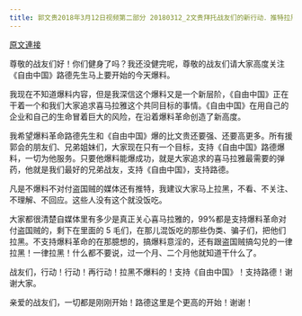 ```yaml
---
title: 郭文贵2018年3月12日视频第二部分 20180312_2文贵拜托战友们的新行动．推特拉黑．YouTube 取关不打盗国贼的任何人任何媒体！全力以赴支持自由中国．爆料！支持路上德就是无尚功德！
---
```


[原文連接](https://gnews.org/ThreadView/53481554)

尊敬的战友们好！你们健身了吗？我还没健完呢，尊敬的战友们请大家高度关注《自由中国》路德先生马上要开始的今天爆料。


我现在不知道爆料内容，但是我深信这个爆料又是一个新层阶，《自由中国》正在干着一个和我们大家追求喜马拉雅这个共同目标的事情。《自由中国》在用自己的企业和自己的生命冒着巨大的风险，在沿着爆料革命创造了新高度。


我希望爆料革命路德先生和《自由中国》爆的比文贵还要强、还要高更多。所有援郭会的朋友们、兄弟姐妹们，大家现在只有一个目标，支持《自由中国》路德爆料，一切为他服务。只要他爆料能爆成功，就是大家追求的喜马拉雅最需要的弹药，他就是我们最好的兄弟战友，支持《自由中国》，支持路德。


凡是不爆料不对付盗国贼的媒体还有推特，我建议大家马上拉黑，不看、不关注、不理解、不回应。这些人没有这个就没饭吃。


大家都很清楚自媒体里有多少是真正关心喜马拉雅的，99%都是支持爆料革命对付盗国贼的，剩下在里面的 5 毛们，在那儿混饭吃的那些伪类、骗子们，把他们拉黑。不支持爆料革命的在那臆想的，搞爆料意淫的，还有跟盗国贼搞勾兑的一律拉黑！一律拉黑！什么都不要说，过一个月、二个月他就知道干什么了。


战友们，行动！行动！再行动！拉黑不爆料的！支持《自由中国》！支持路德！谢谢大家。


亲爱的战友们，一切都是刚刚开始！路德这里是个更高的开始！谢谢！
